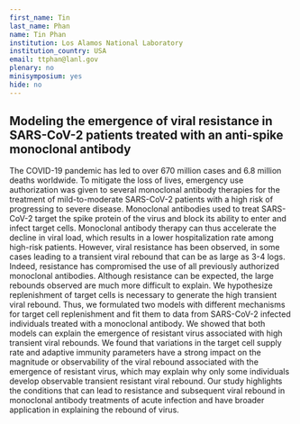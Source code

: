 ```yaml
---
first_name: Tin
last_name: Phan
name: Tin Phan
institution: Los Alamos National Laboratory
institution_country: USA
email: ttphan@lanl.gov
plenary: no
minisymposium: yes
hide: no
---
```


## Modeling the emergence of viral resistance in SARS-CoV-2 patients treated with an anti-spike monoclonal antibody

The COVID-19 pandemic has led to over 670 million cases and 6.8 million deaths worldwide. To mitigate the loss of lives, emergency use authorization was given to several monoclonal antibody therapies for the treatment of mild-to-moderate SARS-CoV-2 patients with a high risk of progressing to severe disease. Monoclonal antibodies used to treat SARS-CoV-2 target the spike protein of the virus and block its ability to enter and infect target cells. Monoclonal antibody therapy can thus accelerate the decline in viral load, which results in a lower hospitalization rate among high-risk patients. However, viral resistance has been observed, in some cases leading to a transient viral rebound that can be as large as 3-4 logs. Indeed, resistance has compromised the use of all previously authorized monoclonal antibodies. Although resistance can be expected, the large rebounds observed are much more difficult to explain. We hypothesize replenishment of target cells is necessary to generate the high transient viral rebound. Thus, we formulated two models with different mechanisms for target cell replenishment and fit them to data from SARS-CoV-2 infected individuals treated with a monoclonal antibody. We showed that both models can explain the emergence of resistant virus associated with high transient viral rebounds. We found that variations in the target cell supply rate and adaptive immunity parameters have a strong impact on the magnitude or observability of the viral rebound associated with the emergence of resistant virus, which may explain why only some individuals develop observable transient resistant viral rebound. Our study highlights the conditions that can lead to resistance and subsequent viral rebound in monoclonal antibody treatments of acute infection and have broader application in explaining the rebound of virus.


